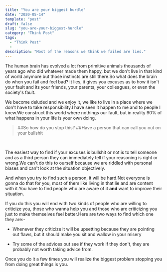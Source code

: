 ```yaml
---
title: "You are your biggest hurdle"
date: "2020-05-14"
template: "post"
draft: false
slug: "you-are-your-biggest-hurdle"
category: "Think Post"
tags:
  - "Think Post"
  - 
description: "Most of the reasons we think we failed are lies."
---
```

The human brain has evolved a lot from primitive animals thousands of years ago who did whatever made them happy, but we don't live in that kind of world anymore but those instincts are still there.So what does the brain do when you fail and feel bad? It lies, it gives you excuses as to how it isn't your fault and its your friends, your parents, your colleagues, or even the society's fault.

We become deluded and we enjoy it, we like to live in a place where we don't have to take responsibility.I have seen it happen to me and to people I knew.We construct this world where nothings  our fault, but in reality 90% of what happens in your life is your own doing.

> ##So how do you stop this?
> ##Have a person that can call you out on your bullshit

<p>&nbsp;</p>

The easiest way to find if your excuses is bullshit or not is to tell someone and as a third person they can immediately tell if your reasoning is right or wrong.We can't do this to ourself because we are riddled with personal biases and can't look at the situation objectively. 

And when you try to find such a person, it will be hard.Not everyone is gonna do that for you, most of them like living in that lie and are content with it.You have to find people who are aware of it **and** want to improve their situation.

If you do this you will end with two kinds of people who are willing to criticize you, those who wanna help you and those who are criticizing you just to make themselves feel better.Here are two ways to find which one they are:-

- Whenever they criticize it will be upsetting because they are pointing out flaws, but it should make you sit and wallow in your misery

- Try some of the advices out see if they work if they don't, they are probably not worth taking advice from.

Once you do it a few times you will realize the biggest problem stopping you from doing great things is you.